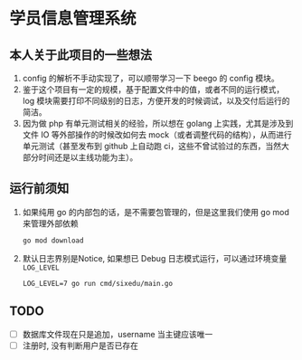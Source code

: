 # 学员信息管理系统

## 本人关于此项目的一些想法

1. config 的解析不手动实现了，可以顺带学习一下 beego 的 config 模块。
2. 鉴于这个项目有一定的规模，基于配置文件中的值，或者不同的运行模式，log 模块需要打印不同级别的日志，方便开发的时候调试，以及交付后运行的简洁。
3. 因为做 php 有单元测试相关的经验，所以想在 golang 上实践，尤其是涉及到文件 IO 等外部操作的时候改如何去 mock（或者调整代码的结构），从而进行单元测试（甚至发布到 github 上自动跑 ci，这些不曾试验过的东西，当然大部分时间还是以主线功能为主）。

## 运行前须知

1. 如果纯用 go 的内部包的话，是不需要包管理的，但是这里我们使用 go mod 来管理外部依赖

   ```shell
   go mod download
   ```

   

2. 默认日志界别是Notice, 如果想已 Debug 日志模式运行，可以通过环境变量`LOG_LEVEL`

   ```shell
   LOG_LEVEL=7 go run cmd/sixedu/main.go
   ```

   

## TODO

- [ ] 数据库文件现在只是追加，username 当主键应该唯一
- [ ] 注册时, 没有判断用户是否已存在